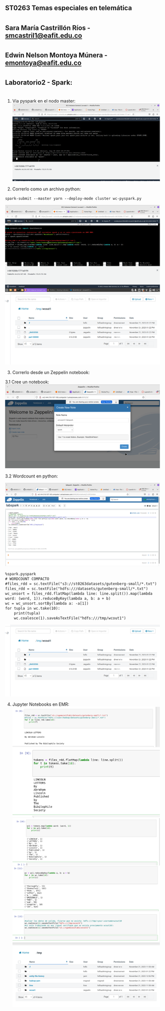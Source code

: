 ## ST0263 Temas especiales en telemática

#

## Sara María Castrillón Ríos - smcastril1@eafit.edu.co

#

## Edwin Nelson Montoya Múnera - emontoya@eafit.edu.co

#

## Laboratorio2 - Spark:

#

1. Via pyspark en el nodo master:
   ![Alt text](1.png)

2. Correrlo como un archivo python:

```
spark-submit --master yarn --deploy-mode cluster wc-pyspark.py
```

![Alt text](2.png)
![Alt text](6.png)

3. Correrlo desde un Zeppelin notebook:

3.1 Cree un notebook:
![Alt text](4.png)

3.2 Wordcount en python:

![Alt text](5.png)

```
%spark.pyspark
# WORDCOUNT COMPACTO
#files_rdd = sc.textFile("s3://st0263datasets/gutenberg-small/*.txt")
files_rdd = sc.textFile("hdfs:///datasets/gutenberg-small/*.txt")
wc_unsort = files_rdd.flatMap(lambda line: line.split()).map(lambda word: (word, 1)).reduceByKey(lambda a, b: a + b)
wc = wc_unsort.sortBy(lambda a: -a[1])
for tupla in wc.take(10):
    print(tupla)
    wc.coalesce(1).saveAsTextFile("hdfs:///tmp/wcout1")
```

![Alt text](6.png)

4. Jupyter Notebooks en EMR:
   ![Alt text](7.png)
   ![Alt text](8.png)
   ![Alt text](9.png)
   ![Alt text](11.png)
   ![Alt text](12.png)
   ![Alt text](13.png)
